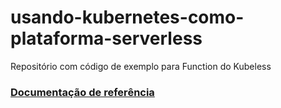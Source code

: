 # usando-kubernetes-como-plataforma-serverless
Repositório com código de exemplo para Function do Kubeless

### [Documentação de referência](https://rafaelperoco.github.io/posts/serverless-kubernetes/)
